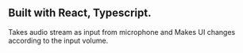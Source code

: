 ## Built with React, Typescript.

Takes audio stream as input from microphone and Makes UI changes according to the input volume.
